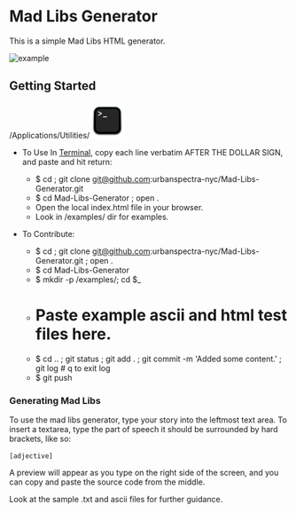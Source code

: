 # Mad Libs Generator
This is a simple Mad Libs HTML generator.

![example](http://i.imgur.com/BDeIxWi.png)

## Getting Started
/Applications/Utilities/![image](64px-Terminalicon2.png)
- To Use In [Terminal](https://en.wikipedia.org/wiki/Terminal_(macOS)),
copy each line verbatim AFTER THE DOLLAR SIGN, and paste and hit return:
  - $ cd ; git clone git@github.com:urbanspectra-nyc/Mad-Libs-Generator.git
  - $ cd Mad-Libs-Generator ; open .
  - Open the local index.html file in your browser.
  - Look in /examples/ dir for examples.

- To Contribute:
  - $ cd ; git clone git@github.com:urbanspectra-nyc/Mad-Libs-Generator.git ; open .
  - $ cd Mad-Libs-Generator
  - $ mkdir -p /examples/; cd $_
  - # Paste example ascii and html test files here.
  - $ cd .. ; git status ; git add . ; git commit -m 'Added some content.' ; git log # q to exit log
  - $ git push


### Generating Mad Libs
To use the mad libs generator, type your story into the leftmost text area. To insert a textarea, type the part of speech it should be surrounded by hard brackets, like so:

```
[adjective]
```

A preview will appear as you type on the right side of the screen, and you can copy and paste the source code from the middle.

Look at the sample .txt and ascii files for further guidance.